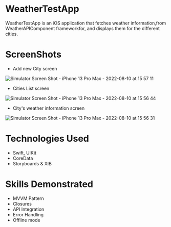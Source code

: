 # WeatherTestApp
WeatherTestApp is an iOS application that fetches weather information,from WeatherAPIComponent frameworkfor, and displays them for the different cities.

# ScreenShots

* Add new City screen

![Simulator Screen Shot - iPhone 13 Pro Max - 2022-08-10 at 15 57 11](https://user-images.githubusercontent.com/108625958/183941038-f9792727-c97c-464c-b8e9-8f9cd751b6c8.png)


* Cities List screen

![Simulator Screen Shot - iPhone 13 Pro Max - 2022-08-10 at 15 56 44](https://user-images.githubusercontent.com/108625958/183941072-50dc01a8-fcf7-4be6-9831-363b81d0f1f8.png)


* City's weather information screen

![Simulator Screen Shot - iPhone 13 Pro Max - 2022-08-10 at 15 56 31](https://user-images.githubusercontent.com/108625958/183941103-d2c7a49c-d642-43fe-9910-75ac165a6040.png)



# Technologies Used
* Swift, UIKit
* CoreData
* Storyboards & XIB

# Skills Demonstrated
* MVVM Pattern
* Closures
* API Integration
* Error Handling
* Offline mode
